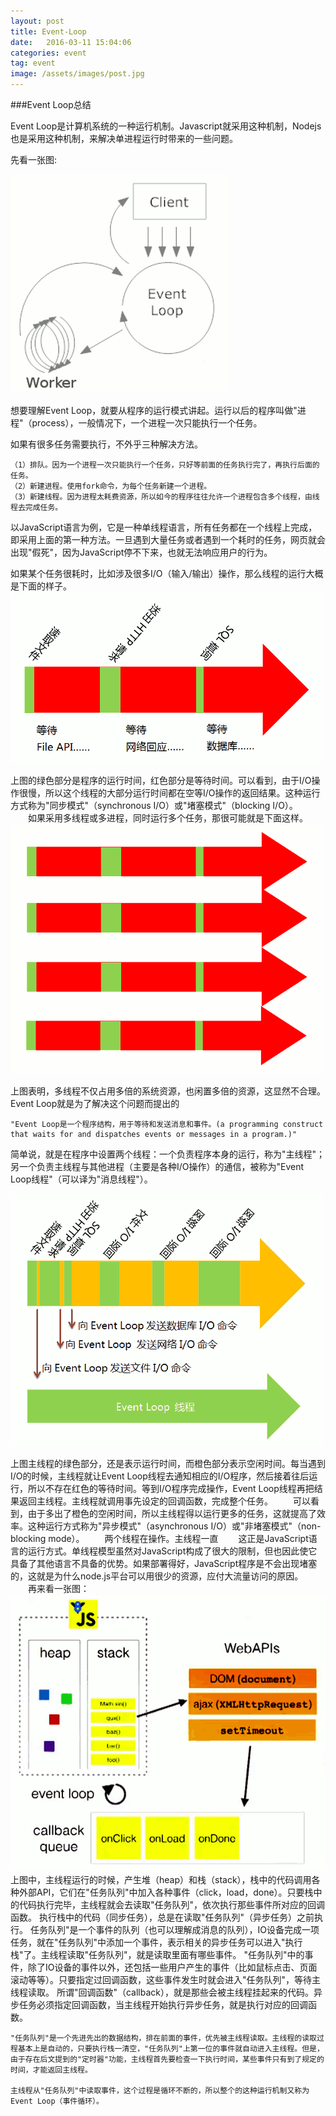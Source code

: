 ```yaml
---
layout: post
title: Event-Loop
date:   2016-03-11 15:04:06
categories: event
tag: event
image: /assets/images/post.jpg
---
```


###Event Loop总结

Event Loop是计算机系统的一种运行机制。Javascript就采用这种机制，Nodejs也是采用这种机制，来解决单进程运行时带来的一些问题。

先看一张图:

![event loop]( /assets/images/event-loop/1.jpg "Optional title")

想要理解Event Loop，就要从程序的运行模式讲起。运行以后的程序叫做"进程"（process），一般情况下，一个进程一次只能执行一个任务。

如果有很多任务需要执行，不外乎三种解决方法。
	
	（1）排队。因为一个进程一次只能执行一个任务，只好等前面的任务执行完了，再执行后面的任务。
	（2）新建进程。使用fork命令，为每个任务新建一个进程。
	（3）新建线程。因为进程太耗费资源，所以如今的程序往往允许一个进程包含多个线程，由线程去完成任务。

以JavaScript语言为例，它是一种单线程语言，所有任务都在一个线程上完成，即采用上面的第一种方法。一旦遇到大量任务或者遇到一个耗时的任务，网页就会出现"假死"，因为JavaScript停不下来，也就无法响应用户的行为。

如果某个任务很耗时，比如涉及很多I/O（输入/输出）操作，那么线程的运行大概是下面的样子。
![event loop]( /assets/images/event-loop/2.jpg "Optional title")

上图的绿色部分是程序的运行时间，红色部分是等待时间。可以看到，由于I/O操作很慢，所以这个线程的大部分运行时间都在空等I/O操作的返回结果。这种运行方式称为"同步模式"（synchronous I/O）或"堵塞模式"（blocking I/O）。
　　如果采用多线程或多进程，同时运行多个任务，那很可能就是下面这样。
![event loop]( /assets/images/event-loop/3.jpg "Optional title")

上图表明，多线程不仅占用多倍的系统资源，也闲置多倍的资源，这显然不合理。
Event Loop就是为了解决这个问题而提出的
	
	"Event Loop是一个程序结构，用于等待和发送消息和事件。(a programming construct that waits for and dispatches events or messages in a program.)"
简单说，就是在程序中设置两个线程：一个负责程序本身的运行，称为"主线程"；另一个负责主线程与其他进程（主要是各种I/O操作）的通信，被称为"Event Loop线程"（可以译为"消息线程"）。

![event loop]( /assets/images/event-loop/4.jpg "Optional title")

上图主线程的绿色部分，还是表示运行时间，而橙色部分表示空闲时间。每当遇到I/O的时候，主线程就让Event Loop线程去通知相应的I/O程序，然后接着往后运行，所以不存在红色的等待时间。等到I/O程序完成操作，Event Loop线程再把结果返回主线程。主线程就调用事先设定的回调函数，完成整个任务。
　　可以看到，由于多出了橙色的空闲时间，所以主线程得以运行更多的任务，这就提高了效率。这种运行方式称为"异步模式"（asynchronous I/O）或"非堵塞模式"（non-blocking mode）。
　　两个线程在操作。主线程一直
　　这正是JavaScript语言的运行方式。单线程模型虽然对JavaScript构成了很大的限制，但也因此使它具备了其他语言不具备的优势。如果部署得好，JavaScript程序是不会出现堵塞的，这就是为什么node.js平台可以用很少的资源，应付大流量访问的原因。
　　再来看一张图：
　　![event loop]( /assets/images/event-loop/5.jpg "Optional title")
　　上图中，主线程运行的时候，产生堆（heap）和栈（stack），栈中的代码调用各种外部API，它们在"任务队列"中加入各种事件（click，load，done）。只要栈中的代码执行完毕，主线程就会去读取"任务队列"，依次执行那些事件所对应的回调函数。
执行栈中的代码（同步任务），总是在读取"任务队列"（异步任务）之前执行。
任务队列"是一个事件的队列（也可以理解成消息的队列），IO设备完成一项任务，就在"任务队列"中添加一个事件，表示相关的异步任务可以进入"执行栈"了。主线程读取"任务队列"，就是读取里面有哪些事件。
"任务队列"中的事件，除了IO设备的事件以外，还包括一些用户产生的事件（比如鼠标点击、页面滚动等等）。只要指定过回调函数，这些事件发生时就会进入"任务队列"，等待主线程读取。
所谓"回调函数"（callback），就是那些会被主线程挂起来的代码。异步任务必须指定回调函数，当主线程开始执行异步任务，就是执行对应的回调函数。

	"任务队列"是一个先进先出的数据结构，排在前面的事件，优先被主线程读取。主线程的读取过程基本上是自动的，只要执行栈一清空，"任务队列"上第一位的事件就自动进入主线程。但是，由于存在后文提到的"定时器"功能，主线程首先要检查一下执行时间，某些事件只有到了规定的时间，才能返回主线程。
	
	主线程从"任务队列"中读取事件，这个过程是循环不断的，所以整个的这种运行机制又称为Event Loop（事件循环）。





